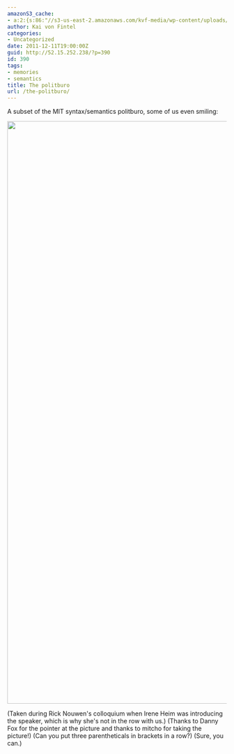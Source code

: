 ```yaml
---
amazonS3_cache:
- a:2:{s:86:"//s3-us-east-2.amazonaws.com/kvf-media/wp-content/uploads/20170813180803/politburo.jpg";i:649;s:56:"//52.15.252.238/wp-content/uploads/2011/12/politburo.jpg";i:649;}
author: Kai von Fintel
categories:
- Uncategorized
date: 2011-12-11T19:00:00Z
guid: http://52.15.252.238/?p=390
id: 390
tags:
- memories
- semantics
title: The politburo
url: /the-politburo/
---
```


A subset of the MIT syntax/semantics politburo, some of us even smiling:

<img src="http://52.15.252.238/wp-content/uploads/2011/12/politburo.jpg" alt="" width="2002" height="1335" class="alignnone size-full wp-image-649" />

(Taken during Rick Nouwen's colloquium when Irene Heim was introducing the speaker, which is why she's not in the row with us.) (Thanks to Danny Fox for the pointer at the picture and thanks to mitcho for taking the picture!) (Can you put three parentheticals in brackets in a row?) (Sure, you can.)
